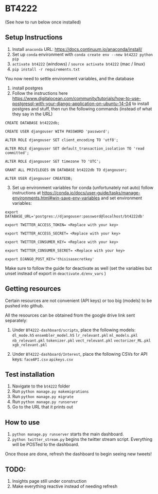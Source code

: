 # BT4222

(See how to run below once installed)

## Setup Instructions

1. Install `anaconda` URL: https://docs.continuum.io/anaconda/install/
2. Set up `conda` environment with `conda create env --new bt4222 python pip`
3. `activate bt4222` (windows) /  `source activate bt4222` (mac / linux)
4. `pip install -r requirements.txt`

You now need to settle environment variables, and the database 

1. install postgres
2. Follow the instructions here https://www.digitalocean.com/community/tutorials/how-to-use-postgresql-with-your-django-application-on-ubuntu-14-04 to install postgres and stuff, then run the following commands (instead of what they say in the URL)


  `CREATE DATABASE bt4222db;`
  
  `CREATE USER djangouser WITH PASSWORD 'password';`
  
  `ALTER ROLE djangouser SET client_encoding TO 'utf8';`
  
  `ALTER ROLE djangouser SET default_transaction_isolation TO 'read committed';`
  
  `ALTER ROLE djangouser SET timezone TO 'UTC';`
  
  `GRANT ALL PRIVILEGES ON DATABASE bt4222db TO djangouser;`
  
  `ALTER USER djangouser CREATEDB;`

3. Set up environment variables for conda (unfortunately not auto) follow instructions at https://conda.io/docs/user-guide/tasks/manage-environments.html#win-save-env-variables and set environment variables: 

`export DATABASE_URL='postgres://djangouser:password@localhost/bt4222db'`

`export TWITTER_ACCESS_TOKEN= <Replace with your key>`

`export TWITTER_ACCESS_SECRET= <Replace with your key>`

`export TWITTER_CONSUMER_KEY= <Replace with your key>`

`export TWITTER_CONSUMER_SECRET= <Replace with your key>`

`export DJANGO_POST_KEY='thisisasecretkey'`

Make sure to follow the guide for deactivate as well (set the variables but unset instead of export in `deactivate.d/env_vars` )


## Getting resources
Certain resources are not convenient (API keys) or too big (models) to be pushed into github.

All the resources can be obtained from the google drive link sent separately:

1. Under `BT4222-dashboard/scripts`, place the following models:
`dl_mode.h5`
`ensembler_model.h5`
`lr_relevant.pkl`
`ml_models.pkl`
`nb_relevant.pkl`
`tokenizer.pkl`
`vect_relevant.pkl`
`vectorizer_ML.pkl`
`xgb_relevant.pkl`

2. Under `BT4222-dashboard/Interest`, place the following CSVs for API keys:
`faceAPI.csv`
`apikeys.csv`


## Test installation

1. Navigate to the `bt4222` folder
2. Run `python manage.py makemigrations`
3. Run `python manage.py migrate`
4. Run `python manage.py runserver`
5. Go to the URL that it prints out

## How to use

1. `python manage.py runserver` starts the main dashboard.
2. `python twitter_stream.py` begins the twitter stream script. Everything will be POSTed to the dashboard.

Once those are done, refresh the dashboard to begin seeing new tweets!

## TODO:

1. Insights page still under construction
2. Make everything reactive instead of needing refresh
